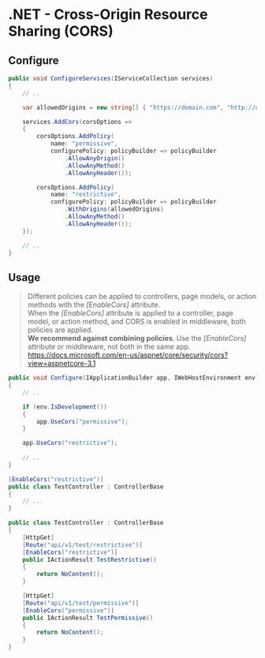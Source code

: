 # .NET - Cross-Origin Resource Sharing (CORS)

## Configure
``` csharp
public void ConfigureServices(IServiceCollection services)
{
    // ..

    var allowedOrigins = new string[] { "https://domain.com", "http://domain.com" };

    services.AddCors(corsOptions =>
    {
        corsOptions.AddPolicy(
            name: "permissive",
            configurePolicy: policyBuilder => policyBuilder
                .AllowAnyOrigin()
                .AllowAnyMethod()
                .AllowAnyHeader());

        corsOptions.AddPolicy(
            name: "restrictive",
            configurePolicy: policyBuilder => policyBuilder
                .WithOrigins(allowedOrigins)
                .AllowAnyMethod()
                .AllowAnyHeader());
    });

    // ..
}
```

## Usage
> Different policies can be applied to controllers, page models, or action methods with the *[EnableCors]* attribute.  
When the *[EnableCors]* attribute is applied to a controller, page model, or action method, and CORS is enabled in middleware, both policies are applied.  
**We recommend against combining policies**. Use the *[EnableCors]* attribute or middleware, not both in the same app.  
https://docs.microsoft.com/en-us/aspnet/core/security/cors?view=aspnetcore-3.1

``` csharp
public void Configure(IApplicationBuilder app, IWebHostEnvironment env)
{
    // ..

    if (env.IsDevelopment())
    {
        app.UseCors("permissive");
    }

    app.UseCors("restrictive");
    
    // ..
}
```
``` csharp
[EnableCors("restrictive")]
public class TestController : ControllerBase
{
    // ...
}
```
``` csharp
public class TestController : ControllerBase
{
    [HttpGet]
    [Route("api/v1/test/restrictive")]
    [EnableCors("restrictive")]
    public IActionResult TestRestrictive()
    {
        return NoContent();
    }

    [HttpGet]
    [Route("api/v1/test/permissive")]
    [EnableCors("permissive")]
    public IActionResult TestPermissive()
    {
        return NoContent();
    }
}
```

